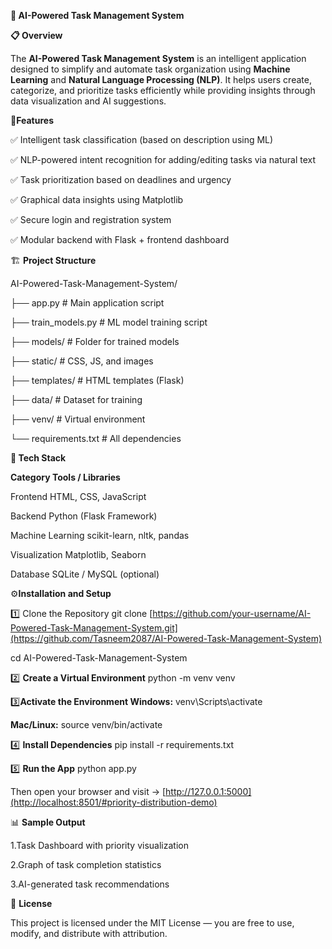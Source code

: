 **🧠 AI-Powered Task Management System**

**📋 Overview**

The **AI-Powered Task Management System** is an intelligent application designed to simplify and automate task organization using **Machine Learning** and **Natural Language Processing (NLP)**.
It helps users create, categorize, and prioritize tasks efficiently while providing insights through data visualization and AI suggestions.

🚀**Features**

✅ Intelligent task classification (based on description using ML)

✅ NLP-powered intent recognition for adding/editing tasks via natural text

✅ Task prioritization based on deadlines and urgency

✅ Graphical data insights using Matplotlib

✅ Secure login and registration system

✅ Modular backend with Flask + frontend dashboard

🏗️ **Project Structure**

AI-Powered-Task-Management-System/

├── app.py                  # Main application script

├── train_models.py         # ML model training script

├── models/                 # Folder for trained models

├── static/                 # CSS, JS, and images

├── templates/              # HTML templates (Flask)

├── data/                   # Dataset for training

├── venv/                   # Virtual environment

└── requirements.txt        # All dependencies

**🧩 Tech Stack**

**Category	                  Tools / Libraries**

Frontend	                  HTML, CSS, JavaScript

Backend	                    Python (Flask Framework)

Machine Learning	          scikit-learn, nltk, pandas

Visualization              	Matplotlib, Seaborn

Database	                  SQLite / MySQL (optional)

⚙️**Installation and Setup**

1️⃣ Clone the Repository
git clone [https://github.com/your-username/AI-Powered-Task-Management-System.git](https://github.com/Tasneem2087/AI-Powered-Task-Management-System)

cd AI-Powered-Task-Management-System

2️⃣ **Create a Virtual Environment**
python -m venv venv

3️⃣**Activate the Environment
Windows:**
venv\Scripts\activate

**Mac/Linux:**
source venv/bin/activate

4️⃣ **Install Dependencies**
pip install -r requirements.txt

5️⃣ **Run the App**
python app.py

Then open your browser and visit → [http://127.0.0.1:5000](http://localhost:8501/#priority-distribution-demo)

📊 **Sample Output**

1.Task Dashboard with priority visualization

2.Graph of task completion statistics

3.AI-generated task recommendations

📜 **License**

This project is licensed under the MIT License — you are free to use, modify, and distribute with attribution.
